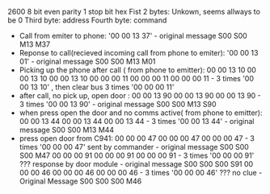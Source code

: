 2600 8 bit  even parity  1 stop bit hex 
Fist 2 bytes: Unkown, seems allways to be 0
Third byte: address
Fourth byte: command


- Call from emiter to phone: '00 00 13 37'  - original message S00 S00 M13 M37
- Reponse to call(recieved incoming call from phone to emiter): '00 00 13 01' - original message S00 S00 M13 M01
- Picking up the phone after call ( from phone to emitter): 00 00 13 10  00 00 13 10  00 00 13 10  00 00 00 11 00 00 00 11 00 00 00 11 - 3 times '00 00 13 10' , then clear bus 3 times '00 00 00 11'
- after call, no pick up, open door : 00 00 13 90  00 00 13 90  00 00 13 90   - 3 times '00 00 13 90' - original message S00 S00 M13 S90
- when press open the door and no comms active( from phone to emitter):  00 00 13 44  00 00 13 44  00 00 13 44  - 3 times '00 00 13 44' - original message S00 S00 M13 M44
- press open door from C941:
             00 00 00 47 00 00 00 47 00 00 00 47 - 3 times '00 00 00 47' sent by commander  -  original message S00 S00 S00 M47
             00 00 00 91 00 00 00 91 00 00 00 91 - 3 times '00 00 00 91' ??? response by door module - original message S00 S00 S00 S91
             00 00 00 46 00 00 00 46 00 00 00 46 - 3 times '00 00 00 46' ??? no clue - Original Message S00 S00 S00 M46
